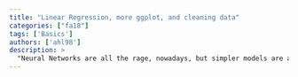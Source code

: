 ```yaml
---
title: "Linear Regression, more ggplot, and cleaning data"
categories: ["fa18"]
tags: ['Basics']
authors: ['ahl98']
description: >
  "Neural Networks are all the rage, nowadays, but simpler models are always great places to start! We'll cover how to do Linear/Logistic Regression as well as preparing data for such a function to work."
---
```


 

